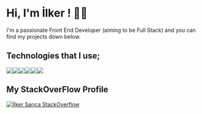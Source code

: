 # Hi, I'm İlker ! 👨‍💻

I'm a passionate Front End Developer (aiming to be Full Stack) and you can find my projects down below.

## Technologies that I use;

<img  src="https://img.shields.io/badge/React-20232A?style=for-the-badge&logo=react&logoColor=61DAFB" /><img src="https://img.shields.io/badge/Redux-593D88?style=for-the-badge&logo=redux&logoColor=white" /><img src="https://img.shields.io/badge/TypeScript-007ACC?style=for-the-badge&logo=typescript&logoColor=white" /><img src="https://img.shields.io/badge/Sass-CC6699?style=for-the-badge&logo=sass&logoColor=white" /><img src="https://img.shields.io/badge/Material--UI-0081CB?style=for-the-badge&logo=material-ui&logoColor=white" /><img src="https://img.shields.io/badge/firebase-ffca28?style=for-the-badge&logo=firebase&logoColor=white" />

## My StackOverFlow Profile

[![İlker Sarıca StackOverflow](https://github-readme-stackoverflow.vercel.app/?userID=14900449)](https://stackoverflow.com/users/14900449/İlker)
